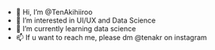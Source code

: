 - 👋 Hi, I’m @TenAkihiiroo
- 👀 I’m interested in UI/UX and Data Science
- 🌱 I’m currently learning data science
- 📫 If u want to reach me, please dm @tenakr on instagram

<!---
TenAkihiiroo/TenAkihiiroo is a ✨ special ✨ repository because its `README.md` (this file) appears on your GitHub profile.
You can click the Preview link to take a look at your changes.
--->
